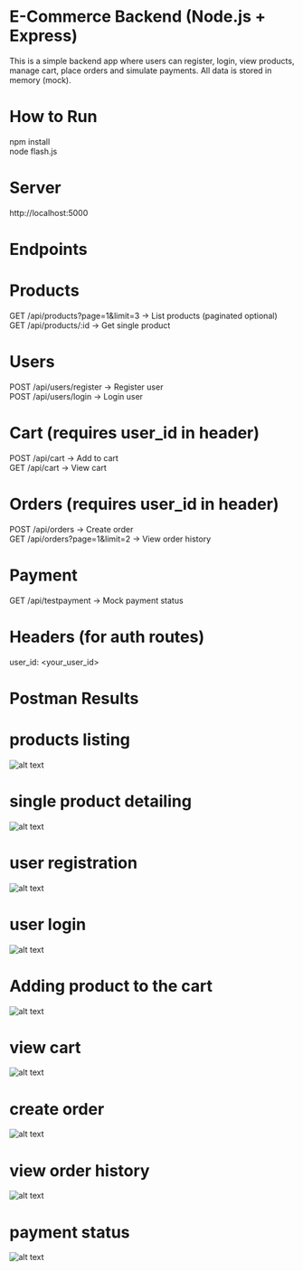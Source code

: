 # E-Commerce Backend (Node.js + Express)
This is a simple backend app where users can register, login, view products, manage cart, place orders and simulate payments. All data is stored in memory (mock).

# How to Run
npm install  
node flash.js

# Server
http://localhost:5000

# Endpoints

# Products
GET    /api/products?page=1&limit=3    → List products (paginated optional)  
GET    /api/products/:id               → Get single product

# Users
POST   /api/users/register             → Register user  
POST   /api/users/login                → Login user

# Cart (requires user_id in header)
POST   /api/cart                       → Add to cart  
GET    /api/cart                       → View cart

# Orders (requires user_id in header)
POST   /api/orders                     → Create order  
GET    /api/orders?page=1&limit=2     → View order history

# Payment
GET    /api/testpayment                → Mock payment status

# Headers (for auth routes)
user_id: <your_user_id>

# Postman Results
# products listing 
![alt text](/postman/1.png)
# single product detailing
![alt text](/postman/2.png)
# user registration
![alt text](/postman/3.png)
# user login
![alt text](/postman/4.png)
# Adding product to the cart
![alt text](/postman/5.png)
# view cart
![alt text](/postman/6.png)
# create order
![alt text](/postman/7.png)
# view order history 
![alt text](/postman/8.png)
# payment status
![alt text](/postman/9.png)

